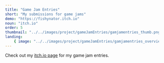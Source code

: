 ```yaml
---
title: "Game Jam Entries"
short: "My submissions for game jams"
demo: "https://fishynator.itch.io"
noun: "itch.io"
order: 5
thumbnail: "../../images/project/gameJamEntries/gamjamentries_thumb.png"
landing:
    { image: "../../images/project/gameJamEntries/gamjamentries_overview.png" }
---
```


Check out my [itch.io page](https://fishynator.itch.io) for my game jam entries.
